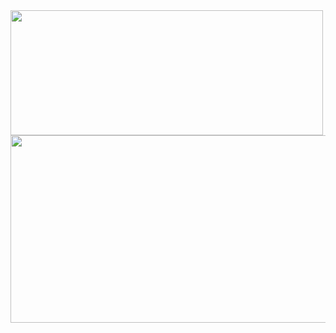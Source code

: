 <a href="https://github.com/devxb/gitanimals">
  <kbd>
  <img
    src="https://render.gitanimals.org/lines/jypark38?pet-id=597980936993102723&contribution-view=false"
    width="500"
    height="200"
  />
  </kbd>
  <kbd>
<img
  src="https://render.gitanimals.org/farms/jypark38"
  width="600"
  height="300"
/>
  </kbd>
</a>
  
